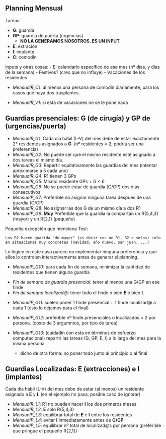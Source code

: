 ## Planning Mensual

Tareas:
 - **G**: guardia
 - **GP**: guardia de puerta (urgencias)
    - **NO LA GENERAMOS NOSOTROS. ES UN INPUT**
 - **E**: extración
 - **I**: implante
 - **C**: comodín

Inputs y otras cosas:
    - El calendario específico de ese mes (nº días, y días de la semana)
    - Festivos? (creo que no influye)
    - Vacaciones de los residentes

* *MensualR_C1*: al menos una persona de comodín diariamente, para los casos que haya dos trasplantes.

* *MensualR_V1*: si está de vacaciones no se le pone nada

## Guardias presenciales: G (de cirugía) y GP de (urgencias/puerta)

- *MensualR_G1*: Cada día hábil (L-V) del mes debe de estar exactamente 2* residentes asignados a **G**. (nº residentes = 2, podría ser una preferencia)
- *MensualR_G2*: No puede ser que el mismo residente esté asignado a dos tareas el mismo día.
- *MensualR_G3*: Repartir equitativamente las guardias del mes (intentar aproximarse a 5 cada uno)
- *MensualR_G4*: R1 tienen 3 GPs
- *MensualR_G5*: Mismo residente GPs + G < 6
- *MensualR_G6*: No se puede estar de guardia (G/GP) dos días consecutivos
- *MensualP_G7*: Preferible no asignar ninguna tarea después de una guardia (G/GP)
- *MensualR_G8*: No asignar las dos G de un mismo día a dos R1
- *MensualP_G9*: **Muy** Preferible que la guardia la compartan un R{5,4,3} (mayor) y un R{2,1} (pequeño)

Pequeña excepción que menciona Tesi:
```text
Los R2 hacen guarida "de mayor" (es decir con un R1, R2 o solos) solo en situaciones muy concretas (navidad, año nuevo, san juan, ...)
```
Lo lógico en este caso parece no implementar ninguna preferencia y que ellos lo controlen interactivamente antes de generar el planning.

- *MensualP_G10*: para cada fin de semana, minimizar la cantidad de residentes que tienen alguna guardia

* *Fin de semana de guardia presencial*: tener al menos una G/GP en ese finde
* *Fin de semana localizad@*: tener todo el finde o bien **E** o bien **I**.

- *MensualP_G11*: suelen poner 1 finde presencial + 1 finde localizad@ a cada 1 (esto lo dejamos para el final)

- *MensualP_G12*: preferible nº finde presenciales o localizados < 2 por persona. (coste de 3 argumntos, por tipo de tarea)

- *MensualP_G13*: (cuidadín con esta en términos de esfuerzo computacional) repartir las tareas (G, GP, E, I) a lo largo del mes para la misma persona
    - dicho de otra forma: no poner todo junto al principio o al final

## Guardias Localizadas: E (extracciones) e I (implantes)

Cada día hábil (L-V) del mes debe de estar (al menos) un residente asignado a **E** y **I**. (en el ejemplo no pasa, posible caso de ignorar)

* *MensualR_L1*: R1 no pueden hacer **I** los dos primeros meses
* *MensualR_L2*: **E** solo R{5,4,3}
* *MensualP_L3*: equilibrar total de **E** e **I** entre los residentes
* *MensualP_L4*: evitar **I** inmediatamente antes de **G/GP**
* *MensualP_L5*: equilibrar nº total de localizad@s por persona (preferible que pringue el pequeño R{2,1})